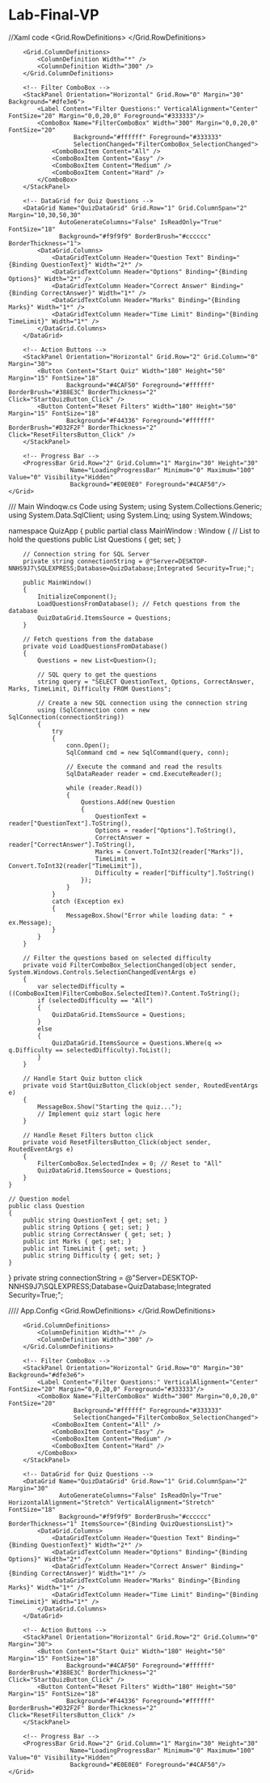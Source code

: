 # Lab-Final-VP
//Xaml code
<Window x:Class="QuizApp.MainWindow"
        xmlns="http://schemas.microsoft.com/winfx/2006/xaml/presentation"
        xmlns:x="http://schemas.microsoft.com/winfx/2006/xaml"
        Title="Quiz Questions" Height="800" Width="1200" Background="#f0f0f0">
    <Grid Background="#ffffff">
        <Grid.RowDefinitions>
            <RowDefinition Height="Auto"/>
            <RowDefinition Height="*"/>
            <RowDefinition Height="Auto"/>
        </Grid.RowDefinitions>

        <Grid.ColumnDefinitions>
            <ColumnDefinition Width="*" />
            <ColumnDefinition Width="300" />
        </Grid.ColumnDefinitions>

        <!-- Filter ComboBox -->
        <StackPanel Orientation="Horizontal" Grid.Row="0" Margin="30" Background="#dfe3e6">
            <Label Content="Filter Questions:" VerticalAlignment="Center" FontSize="20" Margin="0,0,20,0" Foreground="#333333"/>
            <ComboBox Name="FilterComboBox" Width="300" Margin="0,0,20,0" FontSize="20" 
                      Background="#ffffff" Foreground="#333333" 
                      SelectionChanged="FilterComboBox_SelectionChanged">
                <ComboBoxItem Content="All" />
                <ComboBoxItem Content="Easy" />
                <ComboBoxItem Content="Medium" />
                <ComboBoxItem Content="Hard" />
            </ComboBox>
        </StackPanel>

        <!-- DataGrid for Quiz Questions -->
        <DataGrid Name="QuizDataGrid" Grid.Row="1" Grid.ColumnSpan="2" Margin="10,30,50,30"
                  AutoGenerateColumns="False" IsReadOnly="True" FontSize="18"
                  Background="#f9f9f9" BorderBrush="#cccccc" BorderThickness="1">
            <DataGrid.Columns>
                <DataGridTextColumn Header="Question Text" Binding="{Binding QuestionText}" Width="2*" />
                <DataGridTextColumn Header="Options" Binding="{Binding Options}" Width="2*" />
                <DataGridTextColumn Header="Correct Answer" Binding="{Binding CorrectAnswer}" Width="1*" />
                <DataGridTextColumn Header="Marks" Binding="{Binding Marks}" Width="1*" />
                <DataGridTextColumn Header="Time Limit" Binding="{Binding TimeLimit}" Width="1*" />
            </DataGrid.Columns>
        </DataGrid>

        <!-- Action Buttons -->
        <StackPanel Orientation="Horizontal" Grid.Row="2" Grid.Column="0" Margin="30">
            <Button Content="Start Quiz" Width="180" Height="50" Margin="15" FontSize="18" 
                    Background="#4CAF50" Foreground="#ffffff" BorderBrush="#388E3C" BorderThickness="2" Click="StartQuizButton_Click" />
            <Button Content="Reset Filters" Width="180" Height="50" Margin="15" FontSize="18" 
                    Background="#F44336" Foreground="#ffffff" BorderBrush="#D32F2F" BorderThickness="2" Click="ResetFiltersButton_Click" />
        </StackPanel>

        <!-- Progress Bar -->
        <ProgressBar Grid.Row="2" Grid.Column="1" Margin="30" Height="30"
                     Name="LoadingProgressBar" Minimum="0" Maximum="100" Value="0" Visibility="Hidden"
                     Background="#E0E0E0" Foreground="#4CAF50"/>
    </Grid>
</Window>

/// Main Windoqw.cs Code
using System;
using System.Collections.Generic;
using System.Data.SqlClient;
using System.Linq;
using System.Windows;

namespace QuizApp
{
    public partial class MainWindow : Window
    {
        // List to hold the questions
        public List<Question> Questions { get; set; }

        // Connection string for SQL Server
        private string connectionString = @"Server=DESKTOP-NNHS9J7\SQLEXPRESS;Database=QuizDatabase;Integrated Security=True;";

        public MainWindow()
        {
            InitializeComponent();
            LoadQuestionsFromDatabase(); // Fetch questions from the database
            QuizDataGrid.ItemsSource = Questions;
        }

        // Fetch questions from the database
        private void LoadQuestionsFromDatabase()
        {
            Questions = new List<Question>();

            // SQL query to get the questions
            string query = "SELECT QuestionText, Options, CorrectAnswer, Marks, TimeLimit, Difficulty FROM Questions";

            // Create a new SQL connection using the connection string
            using (SqlConnection conn = new SqlConnection(connectionString))
            {
                try
                {
                    conn.Open();
                    SqlCommand cmd = new SqlCommand(query, conn);

                    // Execute the command and read the results
                    SqlDataReader reader = cmd.ExecuteReader();

                    while (reader.Read())
                    {
                        Questions.Add(new Question
                        {
                            QuestionText = reader["QuestionText"].ToString(),
                            Options = reader["Options"].ToString(),
                            CorrectAnswer = reader["CorrectAnswer"].ToString(),
                            Marks = Convert.ToInt32(reader["Marks"]),
                            TimeLimit = Convert.ToInt32(reader["TimeLimit"]),
                            Difficulty = reader["Difficulty"].ToString()
                        });
                    }
                }
                catch (Exception ex)
                {
                    MessageBox.Show("Error while loading data: " + ex.Message);
                }
            }
        }

        // Filter the questions based on selected difficulty
        private void FilterComboBox_SelectionChanged(object sender, System.Windows.Controls.SelectionChangedEventArgs e)
        {
            var selectedDifficulty = ((ComboBoxItem)FilterComboBox.SelectedItem)?.Content.ToString();
            if (selectedDifficulty == "All")
            {
                QuizDataGrid.ItemsSource = Questions;
            }
            else
            {
                QuizDataGrid.ItemsSource = Questions.Where(q => q.Difficulty == selectedDifficulty).ToList();
            }
        }

        // Handle Start Quiz button click
        private void StartQuizButton_Click(object sender, RoutedEventArgs e)
        {
            MessageBox.Show("Starting the quiz...");
            // Implement quiz start logic here
        }

        // Handle Reset Filters button click
        private void ResetFiltersButton_Click(object sender, RoutedEventArgs e)
        {
            FilterComboBox.SelectedIndex = 0; // Reset to "All"
            QuizDataGrid.ItemsSource = Questions;
        }
    }

    // Question model
    public class Question
    {
        public string QuestionText { get; set; }
        public string Options { get; set; }
        public string CorrectAnswer { get; set; }
        public int Marks { get; set; }
        public int TimeLimit { get; set; }
        public string Difficulty { get; set; }
    }
}
private string connectionString = @"Server=DESKTOP-NNHS9J7\SQLEXPRESS;Database=QuizDatabase;Integrated Security=True;";




//// App.Config
<Window x:Class="QuizApp.MainWindow"
        xmlns="http://schemas.microsoft.com/winfx/2006/xaml/presentation"
        xmlns:x="http://schemas.microsoft.com/winfx/2006/xaml"
        Title="Quiz Questions" Height="800" Width="1200" Background="#f0f0f0">
    <Grid Background="#ffffff">
        <!-- Define Row and Column Definitions for Grid -->
        <Grid.RowDefinitions>
            <RowDefinition Height="Auto"/>
            <RowDefinition Height="*"/>
            <RowDefinition Height="Auto"/>
        </Grid.RowDefinitions>

        <Grid.ColumnDefinitions>
            <ColumnDefinition Width="*" />
            <ColumnDefinition Width="300" />
        </Grid.ColumnDefinitions>

        <!-- Filter ComboBox -->
        <StackPanel Orientation="Horizontal" Grid.Row="0" Margin="30" Background="#dfe3e6">
            <Label Content="Filter Questions:" VerticalAlignment="Center" FontSize="20" Margin="0,0,20,0" Foreground="#333333"/>
            <ComboBox Name="FilterComboBox" Width="300" Margin="0,0,20,0" FontSize="20" 
                      Background="#ffffff" Foreground="#333333" 
                      SelectionChanged="FilterComboBox_SelectionChanged">
                <ComboBoxItem Content="All" />
                <ComboBoxItem Content="Easy" />
                <ComboBoxItem Content="Medium" />
                <ComboBoxItem Content="Hard" />
            </ComboBox>
        </StackPanel>

        <!-- DataGrid for Quiz Questions -->
        <DataGrid Name="QuizDataGrid" Grid.Row="1" Grid.ColumnSpan="2" Margin="30"
                  AutoGenerateColumns="False" IsReadOnly="True" HorizontalAlignment="Stretch" VerticalAlignment="Stretch" FontSize="18"
                  Background="#f9f9f9" BorderBrush="#cccccc" BorderThickness="1" ItemsSource="{Binding QuizQuestionsList}">
            <DataGrid.Columns>
                <DataGridTextColumn Header="Question Text" Binding="{Binding QuestionText}" Width="2*" />
                <DataGridTextColumn Header="Options" Binding="{Binding Options}" Width="2*" />
                <DataGridTextColumn Header="Correct Answer" Binding="{Binding CorrectAnswer}" Width="1*" />
                <DataGridTextColumn Header="Marks" Binding="{Binding Marks}" Width="1*" />
                <DataGridTextColumn Header="Time Limit" Binding="{Binding TimeLimit}" Width="1*" />
            </DataGrid.Columns>
        </DataGrid>

        <!-- Action Buttons -->
        <StackPanel Orientation="Horizontal" Grid.Row="2" Grid.Column="0" Margin="30">
            <Button Content="Start Quiz" Width="180" Height="50" Margin="15" FontSize="18" 
                    Background="#4CAF50" Foreground="#ffffff" BorderBrush="#388E3C" BorderThickness="2" Click="StartQuizButton_Click" />
            <Button Content="Reset Filters" Width="180" Height="50" Margin="15" FontSize="18" 
                    Background="#F44336" Foreground="#ffffff" BorderBrush="#D32F2F" BorderThickness="2" Click="ResetFiltersButton_Click" />
        </StackPanel>

        <!-- Progress Bar -->
        <ProgressBar Grid.Row="2" Grid.Column="1" Margin="30" Height="30"
                     Name="LoadingProgressBar" Minimum="0" Maximum="100" Value="0" Visibility="Hidden"
                     Background="#E0E0E0" Foreground="#4CAF50"/>
    </Grid>
</Window>

